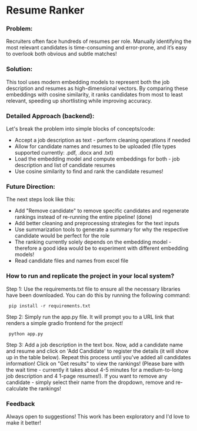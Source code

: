 # Resume Ranker

### Problem: 
Recruiters often face hundreds of resumes per role. Manually identifying the most relevant candidates is time-consuming and error-prone, and it’s easy to overlook both obvious and subtle matches!

### Solution:
This tool uses modern embedding models to represent both the job description and resumes as high-dimensional vectors. By comparing these embeddings with cosine similarity, it ranks candidates from most to least relevant, speeding up shortlisting while improving accuracy.

### Detailed Approach (backend):
Let's break the problem into simple blocks of concepts/code: 
- Accept a job description as text - perform cleaning operations if needed 
- Allow for candidate names and resumes to be uploaded (file types supported currently: .pdf, .docx and .txt)
- Load the embedding model and compute embeddings for both - job description and list of candidate resumes
- Use cosine similarity to find and rank the candidate resumes! 


### Future Direction:
The next steps look like this: 
- Add "Remove candidate" to remove specific candidates and regenerate rankings instead of re-running the entire pipeline! (done)
- Add better cleaning and preprocessing strategies for the text inputs 
- Use summarization tools to generate a summary for why the respective candidate would be perfect for the role 
- The ranking currently solely depends on the embedding model - therefore a good idea would be to experiment with different embedding models! 
- Read candidate files and names from excel file

### How to run and replicate the project in your local system? 
Step 1: Use the requirements.txt file to ensure all the necessary libraries have been downloaded. You can do this by running the following command: 

<code> pip install -r requirements.txt </code>

Step 2: Simply run the app.py file. It will prompt you to a URL link that renders a simple gradio frontend for the project! 

<code> python app.py </code>

Step 3: Add a job description in the text box. Now, add a candidate name and resume and click on 'Add Candidate' to register the details (it will show up in the table below). Repeat this process until you've added all candidates information! Click on "Get results" to view the rankings! (Please bare with the wait time - currently it takes about 4-5 minutes for a medium-to-long job description and 4 1-page resumes!). If you want to remove any candidate - simply select their name from the dropdown, remove and re-calculate the rankings!


### Feedback
Always open to suggestions! This work has been exploratory and I'd love to make it better! 
